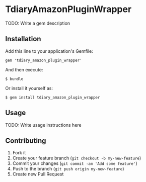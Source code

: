 # TdiaryAmazonPluginWrapper

TODO: Write a gem description

## Installation

Add this line to your application's Gemfile:

    gem 'tdiary_amazon_plugin_wrapper'

And then execute:

    $ bundle

Or install it yourself as:

    $ gem install tdiary_amazon_plugin_wrapper

## Usage

TODO: Write usage instructions here

## Contributing

1. Fork it
2. Create your feature branch (`git checkout -b my-new-feature`)
3. Commit your changes (`git commit -am 'Add some feature'`)
4. Push to the branch (`git push origin my-new-feature`)
5. Create new Pull Request
